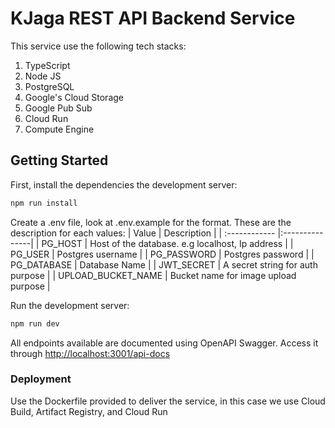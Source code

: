 # KJaga REST API Backend Service
This service use the following tech stacks:
1. TypeScript
2. Node JS
3. PostgreSQL
4. Google's Cloud Storage
5. Google Pub Sub
6. Cloud Run
7. Compute Engine

## Getting Started

First, install the dependencies the development server:
```bash
npm run install
```
Create a .env file, look at .env.example for the format. These are the description for each values:
| Value  | Description  | 
| :------------ |:---------------| 
| PG_HOST | Host of the database. e.g localhost, Ip address |
| PG_USER | Postgres username |
| PG_PASSWORD | Postgres password |
| PG_DATABASE | Database Name |
| JWT_SECRET | A secret string for auth purpose |
| UPLOAD_BUCKET_NAME | Bucket name for image upload purpose |

Run the development server:
```bash
npm run dev
```

All endpoints available are documented using OpenAPI Swagger. Access it through [http://localhost:3001/api-docs](http://localhost:3001/api-docs)

### Deployment
Use the Dockerfile provided to deliver the service, in this case we use Cloud Build, Artifact Registry, and Cloud Run
